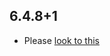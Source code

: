 ## 6.4.8+1

- Please [look to this]((https://dooboolab.github.io/flutter_sound/doc/book/CHANGELOG.html))
